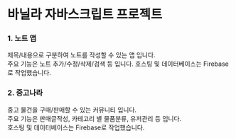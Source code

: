 # 바닐라 자바스크립트 프로젝트
   
### 1. 노트 앱
제목/내용으로 구분하여 노트를 작성할 수 있는 앱 입니다.  
주요 기능은 노트 추가/수정/삭제/검색 등 입니다.
호스팅 및 데이터베이스는 Firebase로 작업했습니다.  

### 2. 중고나라
중고 물건을 구매/판매할 수 있는 커뮤니티 입니다.  
주요 기능은 판매글작성, 카테고리 별 물품분류, 유저관리 등 입니다.  
호스팅 및 데이터베이스는 Firebase로 작업했습니다.  


